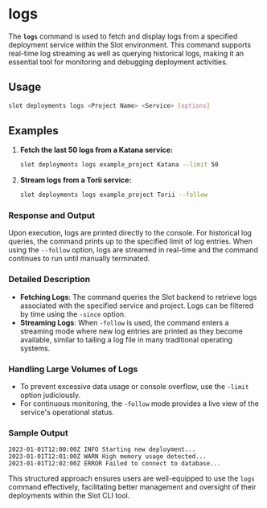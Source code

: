 # logs

The **`logs`** command is used to fetch and display logs from a specified deployment service within the Slot environment. This command supports real-time log streaming as well as querying historical logs, making it an essential tool for monitoring and debugging deployment activities.

## Usage

```sh
slot deployments logs <Project Name> <Service> [options]
```

## Examples

1. **Fetch the last 50 logs from a Katana service:**

    ```sh
    slot deployments logs example_project Katana --limit 50
    ```

2. **Stream logs from a Torii service:**

    ```sh
    slot deployments logs example_project Torii --follow
    ```

### Response and Output

Upon execution, logs are printed directly to the console. For historical log queries, the command prints up to the specified limit of log entries. When using the `--follow` option, logs are streamed in real-time and the command continues to run until manually terminated.

### Detailed Description

-   **Fetching Logs**: The command queries the Slot backend to retrieve logs associated with the specified service and project. Logs can be filtered by time using the `-since` option.
-   **Streaming Logs**: When `-follow` is used, the command enters a streaming mode where new log entries are printed as they become available, similar to tailing a log file in many traditional operating systems.

### Handling Large Volumes of Logs

-   To prevent excessive data usage or console overflow, use the `-limit` option judiciously.
-   For continuous monitoring, the `-follow` mode provides a live view of the service's operational status.

### Sample Output

```
2023-01-01T12:00:00Z INFO Starting new deployment...
2023-01-01T12:01:00Z WARN High memory usage detected...
2023-01-01T12:02:00Z ERROR Failed to connect to database...
```

This structured approach ensures users are well-equipped to use the `logs` command effectively, facilitating better management and oversight of their deployments within the Slot CLI tool.
